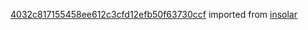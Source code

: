 [4032c817155458ee612c3cfd12efb50f63730ccf](https://github.com/insolar/insolar/commit/4032c817155458ee612c3cfd12efb50f63730ccf) imported from [insolar](https://github.com/insolar/insolar)
